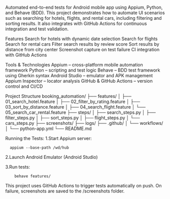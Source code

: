 Automated end-to-end tests for Android mobile app using Appium, Python, and Behave (BDD).
This project demonstrates how to automate UI scenarios such as searching for hotels, flights, and rental cars, including filtering and sorting results.
It also integrates with GitHub Actions for continuous integration and test validation.

Features
  Search for hotels with dynamic date selection
  Search for flights
  Search for rental cars
  Filter search results by review score
  Sort results by distance from city center
  Screenshot capture on test failure
  CI integration with GitHub Actions

Tools & Technologies
  Appium – cross-platform mobile automation framework
  Python – scripting and test logic
  Behave – BDD test framework using Gherkin syntax
  Android Studio – emulator and APK management
  Appium Inspector – locator analysis
  GitHub & GitHub Actions – version control and CI/CD

Project Structure
  booking_automation/
  ├── features/
  │   ├── 01_search_hotel.feature
  │   ├── 02_filter_by_rating.feature
  │   ├── 03_sort_by_distance.feature
  │   ├── 04_search_flight.feature
  │   └── 05_search_car_rental.feature
  ├── steps/
  │   ├── search_steps.py
  │   ├── filter_steps.py
  │   ├── sort_steps.py
  │   ├── flight_steps.py
  │   └── cars_steps.py
  ├── screenshots/
  ├── logs/
  ├── .github/
  │   └── workflows/
  │       └── python-app.yml
  └── README.md

Running the Tests:
  1.Start Appium server:
    
      appium --base-path /wd/hub
      
  2.Launch Android Emulator (Android Studio)
  
  3.Run tests:
  
        behave features/

This project uses GitHub Actions to trigger tests automatically on push.
On failure, screenshots are saved to the /screenshots folder. 
